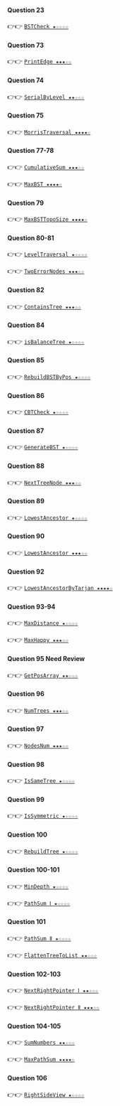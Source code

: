 #### Question 23
👉👉  [`BSTCheck ★☆☆☆☆`](https://github.com/jevishoo/algorithm_learning/blob/master/code/BinaryTree/BSTCheck.java)
#### Question 73
👉👉  [`PrintEdge ★★★☆☆`](https://github.com/jevishoo/algorithm_learning/blob/master/code/BinaryTree/PrintEdge.java)
#### Question 74
👉👉  [`SerialByLevel ★★☆☆☆`](https://github.com/jevishoo/algorithm_learning/blob/master/code/BinaryTree/SerialByLevel.java)
#### Question 75
👉👉  [`MorrisTraversal ★★★★☆`](https://github.com/jevishoo/algorithm_learning/blob/master/code/BinaryTree/MorrisTraversal.java)
#### Question 77-78
👉👉  [`CumulativeSum ★★★☆☆`](https://github.com/jevishoo/algorithm_learning/blob/master/code/BinaryTree/CumulativeSum.java)

👉👉  [`MaxBST ★★★★☆`](https://github.com/jevishoo/algorithm_learning/blob/master/code/BinaryTree/MaxBST.java)
#### Question 79
👉👉  [`MaxBSTTopoSize ★★★★☆`](https://github.com/jevishoo/algorithm_learning/blob/master/code/BinaryTree/MaxBSTTopoSize.java)
#### Question 80-81
👉👉  [`LevelTraversal ★☆☆☆☆`](https://github.com/jevishoo/algorithm_learning/blob/master/code/BinaryTree/LevelTraversal.java)

👉👉  [`TwoErrorNodes ★★★☆☆`](https://github.com/jevishoo/algorithm_learning/blob/master/code/BinaryTree/TwoErrorNodes.java)
#### Question 82
👉👉  [`ContainsTree ★★★☆☆`](https://github.com/jevishoo/algorithm_learning/blob/master/code/BinaryTree/ContainsTree.java)
#### Question 84
👉👉  [`isBalanceTree ★☆☆☆☆`](https://github.com/jevishoo/algorithm_learning/blob/master/code/BinaryTree/isBalanceTree.java)
#### Question 85
👉👉  [`RebuildBSTByPos ★☆☆☆☆`](https://github.com/jevishoo/algorithm_learning/blob/master/code/BinaryTree/RebuildBSTByPos.java)
#### Question 86
👉👉  [`CBTCheck ★☆☆☆☆`](https://github.com/jevishoo/algorithm_learning/blob/master/code/BinaryTree/CBTCheck.java)
#### Question 87
👉👉  [`GenerateBST ★☆☆☆☆`](https://github.com/jevishoo/algorithm_learning/blob/master/code/BinaryTree/GenerateBST.java)
#### Question 88
👉👉  [`NextTreeNode ★★★☆☆`](https://github.com/jevishoo/algorithm_learning/blob/master/code/BinaryTree/NextTreeNode.java)
#### Question 89
👉👉  [`LowestAncestor ★☆☆☆☆`](https://github.com/jevishoo/algorithm_learning/blob/master/code/BinaryTree/LowestAncestor.java)
#### Question 90
👉👉  [`LowestAncestor ★★★☆☆`](https://github.com/jevishoo/algorithm_learning/blob/master/code/BinaryTree/LowestAncestor.java)
#### Question 92
👉👉  [`LowestAncestorByTarjan ★★★★☆`](https://github.com/jevishoo/algorithm_learning/blob/master/code/BinaryTree/LowestAncestorByTarjan.java)
#### Question 93-94
👉👉  [`MaxDistance ★☆☆☆☆`](https://github.com/jevishoo/algorithm_learning/blob/master/code/BinaryTree/MaxDistance.java)

👉👉  [`MaxHappy ★★★☆☆`](https://github.com/jevishoo/algorithm_learning/blob/master/code/BinaryTree/MaxHappy.java)
#### Question 95 Need Review
👉👉  [`GetPosArray ★★☆☆☆`](https://github.com/jevishoo/algorithm_learning/blob/master/code/BinaryTree/GetPosArray.java)
#### Question 96
👉👉  [`NumTrees ★★★☆☆`](https://github.com/jevishoo/algorithm_learning/blob/master/code/BinaryTree/NumTrees.java)
#### Question 97
👉👉  [`NodesNum ★★★☆☆`](https://github.com/jevishoo/algorithm_learning/blob/master/code/BinaryTree/NodesNum.java)
#### Question 98
👉👉  [`IsSameTree ★☆☆☆☆`](https://github.com/jevishoo/algorithm_learning/blob/master/code/BinaryTree/IsSameTree.java)
#### Question 99
👉👉  [`IsSymmetric ★☆☆☆☆`](https://github.com/jevishoo/algorithm_learning/blob/master/code/BinaryTree/IsSymmetric.java)
#### Question 100
👉👉  [`RebuildTree ★☆☆☆☆`](https://github.com/jevishoo/algorithm_learning/blob/master/code/BinaryTree/RebuildTree.java)
#### Question 100-101
👉👉  [`MinDepth ★☆☆☆☆`](https://github.com/jevishoo/algorithm_learning/blob/master/code/BinaryTree/MinDepth.java)

👉👉  [`PathSum Ⅰ ★☆☆☆☆`](https://github.com/jevishoo/algorithm_learning/blob/master/code/BinaryTree/PathSum.java)
#### Question 101
👉👉  [`PathSum Ⅱ ★☆☆☆☆`](https://github.com/jevishoo/algorithm_learning/blob/master/code/BinaryTree/PathSum.java)

👉👉  [`FlattenTreeToList ★★☆☆☆`](https://github.com/jevishoo/algorithm_learning/blob/master/code/BinaryTree/FlattenTreeToList.java)
#### Question 102-103
👉👉  [`NextRightPointer Ⅰ ★★☆☆☆`](https://github.com/jevishoo/algorithm_learning/blob/master/code/BinaryTree/NextRightPointer.java)

👉👉  [`NextRightPointer Ⅱ ★★★☆☆`](https://github.com/jevishoo/algorithm_learning/blob/master/code/BinaryTree/NextRightPointer.java)
#### Question 104-105
👉👉  [`SumNumbers ★★☆☆☆`](https://github.com/jevishoo/algorithm_learning/blob/master/code/BinaryTree/SumNumbers.java)

👉👉  [`MaxPathSum ★★★★☆`](https://github.com/jevishoo/algorithm_learning/blob/master/code/BinaryTree/MaxPathSum.java)
#### Question 106
👉👉  [`RightSideView ★☆☆☆☆`](https://github.com/jevishoo/algorithm_learning/blob/master/code/BinaryTree/RightSideView.java)
